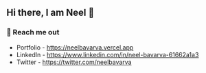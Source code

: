 ## Hi there, I am Neel 👋


### 🤝 Reach me out

- Portfolio - https://neelbavarva.vercel.app
- LinkedIn - https://www.linkedin.com/in/neel-bavarva-61662a1a3
- Twitter - https://twitter.com/neelbavarva
